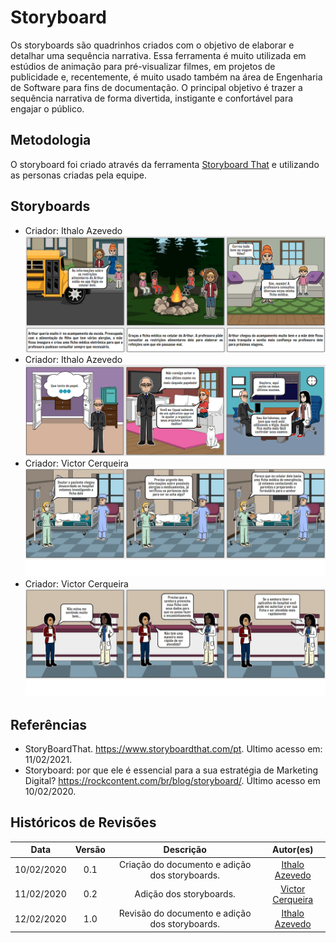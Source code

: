 # Storyboard
Os storyboards são quadrinhos criados com o objetivo de elaborar e detalhar uma sequência narrativa. Essa ferramenta é muito utilizada em estúdios de animação para pré-visualizar filmes, em projetos de publicidade e, recentemente, é muito usado também na área de Engenharia de Software para fins de documentação. O principal objetivo é trazer a sequência narrativa de forma divertida, instigante e confortável para engajar o público.

## Metodologia
O storyboard foi criado através da ferramenta [Storyboard That](https://www.storyboardthat.com/pt) e utilizando as personas criadas pela equipe.

## Storyboards
- Criador: Ithalo Azevedo
  ![](../../assets/images/02-requisitos/storyboards/ithalo.png)
- Criador: Ithalo Azevedo
  ![](../../assets/images/02-requisitos/storyboards/ithalo2.png)
- Criador: Victor Cerqueira
  ![](../../assets/images/02-requisitos/storyboards/victor1.jpg)
- Criador: Victor Cerqueira
  ![](../../assets/images/02-requisitos/storyboards/victor2.jpg)

## Referências
- StoryBoardThat. https://www.storyboardthat.com/pt. Ultimo acesso em: 11/02/2021.
- Storyboard: por que ele é essencial para a sua estratégia de Marketing Digital? https://rockcontent.com/br/blog/storyboard/. Último acesso em 10/02/2020.

## Históricos de Revisões

|    Data    | Versão |                   Descrição                    |                      Autor(es)                       |
| :--------: | :----: | :--------------------------------------------: | :--------------------------------------------------: |
| 10/02/2020 |  0.1   | Criação do documento e adição dos storyboards. |  [Ithalo Azevedo](https://github.com/ithaloazevedo)  |
| 11/02/2020 |  0.2   |            Adição dos storyboards.             | [Victor Cerqueira](https://github.com/VictorAmaralC) |
| 12/02/2020 |  1.0   | Revisão do documento e adição dos storyboards. |  [Ithalo Azevedo](https://github.com/ithaloazevedo)  |